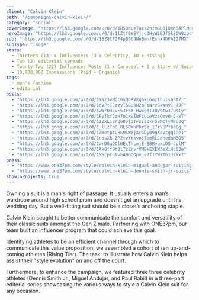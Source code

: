 ```yaml
---
client: "Calvin Klein"
path: "/campaigns/calvin-klein/"
category: "social"
coverImage: "https://lh3.google.com/u/0/d/1H50KLeTazk2nzmGU0jOmKSAPlMnqjG1y"
heroImage: "https://lh3.google.com/u/0/d/1lZtfBYEYjjc3HyWiBJf5k20W0xoaYGa7"
sub: "https://lh3.google.com/u/0/d/18Z8CF2F4pB9t9NnBmnfEshx4DPAI27MX"
subType: "image"
stats:
  - Thirteen (13) x Influencers (3 x Celebrity, 10 x Rising)
  - Two (2) editorial spreads
  - Twenty-Two (22) Influencer Posts (1 x Carousel + 1 x Story w/ Swipe Up)
  - 10,000,000 Impressions (Paid + Organic)
tags:
  - men's fashion
  - editorial
posts:
  - "https://lh3.google.com/u/0/d/1YNz3vMOcGyQbRVXqhkL6nzIhulshFt7_"
  - "https://lh3.google.com/u/0/d/1dVPtIJzzyT6GU8H2pFsNrzGkWny1_7JF"
  - "https://lh3.google.com/u/0/d/1wWrO3LvE5JFSX_Hwx0qTJ0V9twJ7UsTy"
  - "https://lh3.google.com/u/0/d/1FVfkfJzH7o1kwIWFiULeVzsQmv0-C-xT"
  - "https://lh3.google.com/u/0/d/1IZxLi7rgG8vj3TFsi83kF5vMcTyMs63q"
  - "https://lh3.google.com/u/0/d/1_lLzToO_0LSDWuPhrSz_17rVGPfb3Cg_"
  - "https://lh3.google.com/u/0/d/1ZmetpcUBGMSW8jAr4Dy09gXqVcgq1De1"
  - "https://lh3.google.com/u/0/d/1nosXk-ZP2tvYtkvoi7emRLJdhedoM3Q5"
  - "https://lh3.google.com/u/0/d/1wrDGgDClWEcThLmjE-BBHyuxLDS-CplM"
  - "https://lh3.google.com/u/0/d/1AkQff9t3lTzZrvrVMBkEXEW3eXi4cS3e"
  - "https://lh3.google.com/u/0/d/1SScpCuNvhA9OOOpv_e7f1YW7T61JZYxT"
press:
  - "https://www.one37pm.com/style/calvin-klein-miguel-andujar-suiting-ideas"
  - "https://www.one37pm.com/style/calvin-klein-dennis-smith-jr-suits"
showInProjects: true
---
```


Owning a suit is a man's right of passage. It usually enters a man’s wardrobe around high school prom and doesn’t get an upgrade until his wedding day. But a well-fitting suit should be a closet’s anchoring staple.

Calvin Klein sought to better communicate the comfort and versatility of their classic suits amongst the Gen Z male. Partnering with ONE37pm, our team built an influencer program that could achieve this goal.

Identifying athletes to be an efficient channel through which to communicate this value proposition, we assembled a cohort of ten up-and-coming athletes (Rising Tier). The task: to illustrate how Calvin Klein helps assist their "style evolution" on and off the court.

Furthermore, to enhance the campaign, we featured three three celebrity athletes (Dennis Smith Jr., Miguel Andujar, and Paul Rabil) in a three-part editorial series showcasing the various ways to style a Calvin Klein suit for any occasion.
